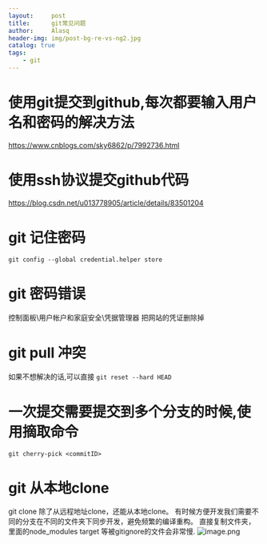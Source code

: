 ```yaml
---
layout:     post
title:      git常见问题
author:     Alasq
header-img: img/post-bg-re-vs-ng2.jpg
catalog: true
tags:
    - git
---
```

# 使用git提交到github,每次都要输入用户名和密码的解决方法
https://www.cnblogs.com/sky6862/p/7992736.html

# 使用ssh协议提交github代码
https://blog.csdn.net/u013778905/article/details/83501204

# git 记住密码
`git config --global credential.helper store`

# git 密码错误
控制面板\用户帐户和家庭安全\凭据管理器  把网站的凭证删除掉

# git pull 冲突
如果不想解决的话,可以直接 `git reset --hard HEAD`

# 一次提交需要提交到多个分支的时候,使用摘取命令
`git cherry-pick <commitID>`

# git 从本地clone
git clone 除了从远程地址clone，还能从本地clone。
有时候方便开发我们需要不同的分支在不同的文件夹下同步开发，避免频繁的编译重构。
直接复制文件夹，里面的node_modules  target 等被gitignore的文件会非常慢.
![image.png](https://upload-images.jianshu.io/upload_images/8156292-9a607263a9ddbf2c.png?imageMogr2/auto-orient/strip%7CimageView2/2/w/1240)
